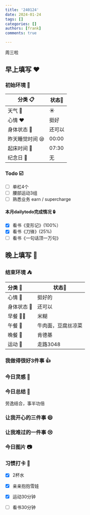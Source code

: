 ```yaml
---
title: '240124'
date: 2024-01-24
tags: []
categories: []
authors: [frank]
comments: true

---
```


周三啦

<!-- more -->

## 早上填写 :heart:

### 初始环境 :european_castle:

| 分类 :clipboard:                   | 状态:stars: |
| ---------------------------------- | ----------- |
| 天气 :penguin:                     | :sunny:     |
| 心情 :heart:                       | 挺好 |
| 身体状态 :information_desk_person: | 还可以 |
| 昨天睡觉时间 :sleepy:              | 00:00  |
| 起床时间 :couple_with_heart:       | 07:30  |
| 纪念日 :calendar:                  | 无          |

### Todo :ballot_box_with_check:
- [ ] 单杠4个
- [ ] 腰部运动3组
- [ ] 熟悉业务 earn / supercharge

#### 本月dailytodo完成情况 :lock:

- [x] 看书《变形记》(100%）
- [x] 看书《刀锋》(25%)
- [ ] 看书《一句话顶一万句》

## 晚上填写 :bridge_at_night:

### 结束环境 :tent:

| 分类 :blue_book:                   | 状态:stars:        |
| :--------------------------------- | ------------------ |
| 心情 :heartbeat:                   | 挺好的           |
| 身体状态 :information_desk_person: | 还可以 |
| 早餐 :egg::bread:                  | 米糊  |
| 午餐 :stew:                        | 牛肉面，豆腐丝凉菜 |
| 晚餐 :sushi:                       | 肯德基 |
| 运动 :dancers:                     | 走路3048  |

### 我做得很好3件事 :thumbsup:

### 今日灵感 :thought_balloon:

### 今日总结 :pencil:
劳逸结合，事半功倍

### 让我开心的三件事 :smile:

### 让我难过的一件事 :cry:

### 今日图片 :camera:

### 习惯打卡 :high_brightness:

- [x] 2杯水
- [x] 亲亲抱抱雪娃
- [x] 运动30分钟
- [ ] 看书30分钟

